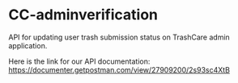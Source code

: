 # CC-adminverification
API for updating user trash submission status on TrashCare admin application.

Here is the link for our API documentation:
https://documenter.getpostman.com/view/27909200/2s93sc4XtB
